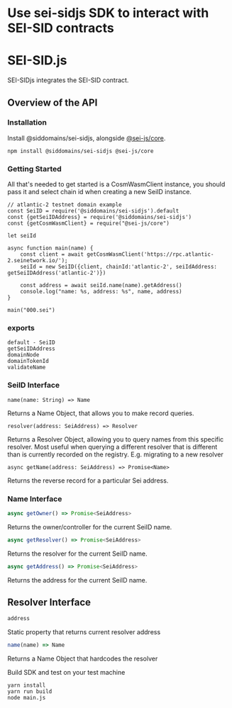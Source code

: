 # Use sei-sidjs SDK to interact with SEI-SID contracts 


# SEI-SID.js
SEI-SIDjs integrates the SEI-SID contract.

## Overview of the API

### Installation
Install @siddomains/sei-sidjs, alongside [@sei-js/core](https://www.npmjs.com/package/@sei-js/core).
```
npm install @siddomains/sei-sidjs @sei-js/core
```
### Getting Started
All that's needed to get started is a CosmWasmClient instance, you should pass it and select chain id when creating a new SeiID instance.
```
// atlantic-2 testnet domain example
const SeiID = require('@siddomains/sei-sidjs').default
const {getSeiIDAddress} = require('@siddomains/sei-sidjs')
const {getCosmWasmClient} = require("@sei-js/core")

let seiId

async function main(name) {
    const client = await getCosmWasmClient('https://rpc.atlantic-2.seinetwork.io/');
    seiId = new SeiID({client, chainId:'atlantic-2', seiIdAddress: getSeiIDAddress('atlantic-2')})

    const address = await seiId.name(name).getAddress()
    console.log("name: %s, address: %s", name, address)
}

main("000.sei")
```

### exports

```
default - SeiID
getSeiIDAddress
domainNode
domainTokenId
validateName
```

### SeiID Interface

```
name(name: String) => Name
```

Returns a Name Object, that allows you to make record queries.

```
resolver(address: SeiAddress) => Resolver
```

Returns a Resolver Object, allowing you to query names from this specific resolver. Most useful when querying a different resolver that is different than is currently recorded on the registry. E.g. migrating to a new resolver

```
async getName(address: SeiAddress) => Promise<Name>
```

Returns the reverse record for a particular Sei address.

### Name Interface

```ts
async getOwner() => Promise<SeiAddress>
```

Returns the owner/controller for the current SeiID name.

```ts
async getResolver() => Promise<SeiAddress>
```

Returns the resolver for the current SeiID name.

```ts
async getAddress() => Promise<SeiAddress>
```

Returns the address for the current SeiID name.

## Resolver Interface

```ts
address
```

Static property that returns current resolver address

```ts
name(name) => Name
```

Returns a Name Object that hardcodes the resolver

Build SDK and test on your test machine

```shell
yarn install
yarn run build
node main.js
```
